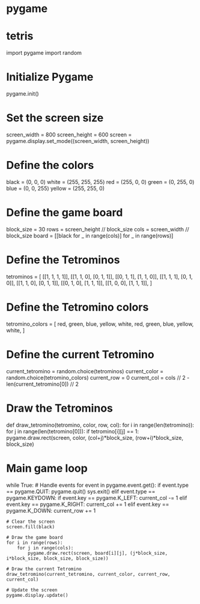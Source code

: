 # pygame
# tetris
import pygame
import random

# Initialize Pygame
pygame.init()

# Set the screen size
screen_width = 800
screen_height = 600
screen = pygame.display.set_mode((screen_width, screen_height))

# Define the colors
black = (0, 0, 0)
white = (255, 255, 255)
red = (255, 0, 0)
green = (0, 255, 0)
blue = (0, 0, 255)
yellow = (255, 255, 0)

# Define the game board
block_size = 30
rows = screen_height // block_size
cols = screen_width // block_size
board = [[black for _ in range(cols)] for _ in range(rows)]

# Define the Tetrominos
tetrominos = [
    [[1, 1, 1, 1]], 
    [[1, 1, 0], [0, 1, 1]],
    [[0, 1, 1], [1, 1, 0]],
    [[1, 1, 1], [0, 1, 0]],
    [[1, 1, 0], [0, 1, 1]],
    [[0, 1, 0], [1, 1, 1]],
    [[1, 0, 0], [1, 1, 1]],
]

# Define the Tetromino colors
tetromino_colors = [
    red,
    green,
    blue,
    yellow,
    white,
    red,
    green,
    blue,
    yellow,
    white,
]

# Define the current Tetromino
current_tetromino = random.choice(tetrominos)
current_color = random.choice(tetromino_colors)
current_row = 0
current_col = cols // 2 - len(current_tetromino[0]) // 2

# Draw the Tetrominos
def draw_tetromino(tetromino, color, row, col):
    for i in range(len(tetromino)):
        for j in range(len(tetromino[0])):
            if tetromino[i][j] == 1:
                pygame.draw.rect(screen, color, (col+j)*block_size, (row+i)*block_size, block_size)

# Main game loop
while True:
    # Handle events
    for event in pygame.event.get():
        if event.type == pygame.QUIT:
            pygame.quit()
            sys.exit()
        elif event.type == pygame.KEYDOWN:
            if event.key == pygame.K_LEFT:
                current_col -= 1
            elif event.key == pygame.K_RIGHT:
                current_col += 1
            elif event.key == pygame.K_DOWN:
                current_row += 1

    # Clear the screen
    screen.fill(black)

    # Draw the game board
    for i in range(rows):
        for j in range(cols):
            pygame.draw.rect(screen, board[i][j], (j*block_size, i*block_size, block_size, block_size))

    # Draw the current Tetromino
    draw_tetromino(current_tetromino, current_color, current_row, current_col)

    # Update the screen
    pygame.display.update()
